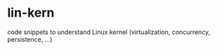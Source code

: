 # lin-kern
code snippets to understand Linux kernel (virtualization, concurrency, persistence, ...)

